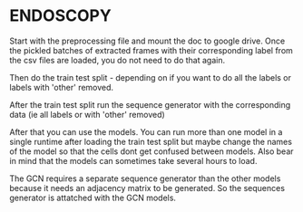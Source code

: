 # ENDOSCOPY
Start with the preprocessing file and mount the doc to google drive. Once the pickled batches of extracted frames with their corresponding label from the csv files are loaded, you do not need to do that again.

Then do the train test split - depending on if you want to do all the labels or labels with 'other' removed.

After the train test split run the sequence generator with the corresponding data (ie all labels or with 'other' removed)

After that you can use the models. You can run more than one model in a single runtime after loading the train test split but maybe change the names of the model so that the cells dont get confused between models. Also bear in mind that the models can sometimes take several hours to load. 

The GCN requires a separate sequence generator than the other models because it needs an adjacency matrix to be generated. So the sequences generator is attatched with the GCN models.
